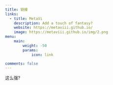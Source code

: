 ```yaml
---
title: 链接
links:
  - title: MetaVi
    description: Add a touch of fantasy?
    website: https://metaviii.github.io/
    image: https://metaviii.github.io/img/2.png
menu:
    main: 
        weight: -50
        params:
            icon: link

comments: false
---
```


这么强?